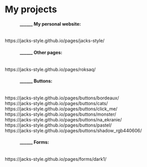# My projects

<h4>&nbsp;&nbsp;&nbsp;&nbsp;&nbsp;&nbsp;&nbsp;&nbsp;&nbsp;&nbsp;&nbsp;&nbsp;&nbsp;&nbsp;______ My personal website:</h4> <br/>
  https://jacks-style.github.io/pages/jacks-style/ 

<h4>&nbsp;&nbsp;&nbsp;&nbsp;&nbsp;&nbsp;&nbsp;&nbsp;&nbsp;&nbsp;&nbsp;&nbsp;&nbsp;&nbsp;______ Other pages:</h4> <br/>
  https://jacks-style.github.io/pages/roksaq/ 
  
<h4>&nbsp;&nbsp;&nbsp;&nbsp;&nbsp;&nbsp;&nbsp;&nbsp;&nbsp;&nbsp;&nbsp;&nbsp;&nbsp;&nbsp;______ Buttons:</h4> <br/>
  https://jacks-style.github.io/pages/buttons/bordeaux/ <br>
  https://jacks-style.github.io/pages/buttons/cats/ <br>
  https://jacks-style.github.io/pages/buttons/click_me/ <br>
  https://jacks-style.github.io/pages/buttons/monster/ <br>
  https://jacks-style.github.io/pages/buttons/na_ekranie/ <br>
  https://jacks-style.github.io/pages/buttons/pastel/ <br>
  https://jacks-style.github.io/pages/buttons/shadow_rgb440606/ <br>
  
<h4>&nbsp;&nbsp;&nbsp;&nbsp;&nbsp;&nbsp;&nbsp;&nbsp;&nbsp;&nbsp;&nbsp;&nbsp;&nbsp;&nbsp;______ Forms:</h4> <br/>
  https://jacks-style.github.io/pages/forms/dark1/ <br>
  
